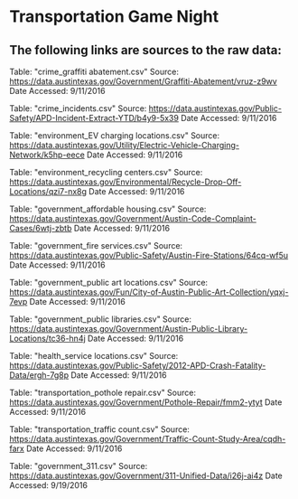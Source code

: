# Transportation Game Night

## The following links are sources to the raw data:

Table: "crime_graffiti abatement.csv"
Source: https://data.austintexas.gov/Government/Graffiti-Abatement/vruz-z9wv
Date Accessed: 9/11/2016

Table: "crime_incidents.csv"
Source: https://data.austintexas.gov/Public-Safety/APD-Incident-Extract-YTD/b4y9-5x39
Date Accessed: 9/11/2016

Table: "environment_EV charging locations.csv"
Source: https://data.austintexas.gov/Utility/Electric-Vehicle-Charging-Network/k5hp-eece
Date Accessed: 9/11/2016

Table: "environment_recycling centers.csv"
Source:  https://data.austintexas.gov/Environmental/Recycle-Drop-Off-Locations/qzi7-nx8g
Date Accessed: 9/11/2016

Table: "government_affordable housing.csv"
Source:  https://data.austintexas.gov/Government/Austin-Code-Complaint-Cases/6wtj-zbtb
Date Accessed: 9/11/2016

Table: "government_fire services.csv"
Source:  https://data.austintexas.gov/Public-Safety/Austin-Fire-Stations/64cq-wf5u
Date Accessed: 9/11/2016

Table: "government_public art locations.csv"
Source:  https://data.austintexas.gov/Fun/City-of-Austin-Public-Art-Collection/yqxj-7evp
Date Accessed: 9/11/2016

Table: "government_public libraries.csv"
Source:  https://data.austintexas.gov/Government/Austin-Public-Library-Locations/tc36-hn4j
Date Accessed: 9/11/2016

Table: "health_service locations.csv"
Source:  https://data.austintexas.gov/Public-Safety/2012-APD-Crash-Fatality-Data/ergh-7g8p
Date Accessed: 9/11/2016

Table: "transportation_pothole repair.csv"
Source:  https://data.austintexas.gov/Government/Pothole-Repair/fmm2-ytyt
Date Accessed: 9/11/2016

Table: "transportation_traffic count.csv"
Source:  https://data.austintexas.gov/Government/Traffic-Count-Study-Area/cqdh-farx
Date Accessed: 9/11/2016

Table: "government_311.csv"
Source:  https://data.austintexas.gov/Government/311-Unified-Data/i26j-ai4z
Date Accessed: 9/19/2016
